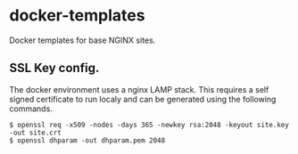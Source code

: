 # docker-templates
Docker templates for base NGINX sites.


## SSL Key config.
The docker environment uses a nginx LAMP stack. This requires a self signed certificate to run localy and can be generated using the following commands.

```
$ openssl req -x509 -nodes -days 365 -newkey rsa:2048 -keyout site.key -out site.crt
$ openssl dhparam -out dhparam.pem 2048
```